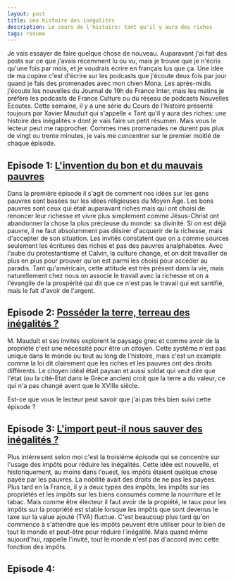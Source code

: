 ```yaml
---
layout: post
title: Une histoire des inégalités
description: Le cours de l'histoire: tant qu'il y aura des riches
tags: resume
---
```


Je vais essayer de faire quelque chose de nouveau. Auparavant j'ai fait des posts sur
ce que j'avais récemment lu ou vu, mais je trouve que je n'écris qu'une fois par mois,
et je voudrais écrire en français lus que ça. Une idée de ma copine c'est d'écrire sur
les podcasts que j'écoute deux fois par jour quand je fais des promenades avec mon
chien Mona. Les après-midis j'écoute les nouvelles du Journal de 19h de France Inter, 
mais les matins je préfère les podcasts de France Culture ou du réseau de podcasts
Nouvelles Ecoutes. Cette semaine, il y a une série du Cours de l'histoire présenté 
toujours par Xavier Mauduit qui s'appelle « Tant qu'il y aura des riches: une histoire
des inégalités » dont je vais faire un petit résumen. Mais vous le lecteur peut
me rapprocher. Commes mes promenades ne durent pas plus de vingt ou trente minutes,
je vais me concentrer sur le premier moitié de chaque épisode.

## Episode 1: [L'invention du bon et du mauvais pauvres](https://www.franceculture.fr/emissions/le-cours-de-lhistoire/tant-quil-y-aura-des-riches-une-histoire-des-inegalites-44-linvention-du-bon-et-du-mauvais-pauvre)

Dans la première épisode il s'agit de comment nos idées sur les gens pauvres sont basées sur
les idées réligieuses du Moyen Âge. Les bons pauvres sont ceux qui était auparavant riches
mais qui ont choisi de renoncer leur richesse et vivre plus simplement comme Jésus-Christ 
ont abandonner la chose la plus précieuse du monde: sa divinité. Si on est déjà pauvre, il
ne faut absolumment pas désirer d'acquerir de la richesse, mais d'accepter de son situation.
Les invités constatent que on a comme sources seulement les écritures des riches et pas 
des pauvres analphabètes.
Avec l'aube du protestantisme et Calvin, la culture change, et on doit travailler de plus
en plus pour prouver qu'on est parmi les choisi pour accéder au paradis. Tant qu'américain, 
cette attitude est très présent dans la vie, mais naturellement chez nous on associe 
le travail avec la richesse et on a l'évangile de la prospérité qui dit que ce n'est pas
le travail qui est santifié, mais le fait d'avoir de l'argent.

## Episode 2: [Posséder la terre, terreau des inégalités ?](https://www.franceculture.fr/emissions/le-cours-de-lhistoire/tant-quil-y-aura-des-riches-une-histoire-des-inegalites-44-linvention-du-bon-et-du-mauvais-pauvre)

M. Mauduit et ses invités explorent le paysage grec et comme avoir de la propriété 
c'est une nécessité pour être un citoyen. Cette systême n'est pas unique dans le
monde ou tout au long de l'histoire, mais c'est un example comme la loi dit clairement
que les riches et les pauvres ont des droits différents. Le citoyen idéal était
paysan et aussi soldat qui veut dire que l'état (ou la cité-Etat dans le Grèce ancien)
croit que la terre a du valeur, ce qui n'a pas changé avent que le XVIIIe siècle.

Est-ce que vous le lecteur peut savoir que j'ai pas très bien suivi cette épisode ?

## Episode 3: [L'import peut-il nous sauver des inégalités ?](https://www.franceculture.fr/emissions/le-cours-de-lhistoire/tant-quil-y-aura-des-riches-une-histoire-des-inegalites-34-limpot-peut-il-nous-sauver-des-inegalites)

Plus intérresent selon moi c'est la troisiéme épisode qui se concentre sur l'usage 
des impôts pour réduire les inégalités. Cette idée est nouvelle, et historiquement, au
moins dans l'ouest, les impôts étaient quelque chose payée par les pauvres. La nobilité 
avait des droits de ne pas les payées. Plus tard en la France, il y a deux types des
impôts, les impôts sur les propriétés et les impôts sur les biens consumés comme
la nourriture et le tabac. Mais comme être électeur il faut avoir de la propiété, 
le taux pour les impôts sur la propriété est stable lorsque les impôts que sont
devenus le taxe sur la value ajouté (TVA) fluctue. C'est beaucoup plus tard 
qu'on commence à s'attendre que les impôts peuvent être utiliser pour le bien 
de tout le monde et peut-être pour réduire l'inégalité. 
Mais quand même aujourd'hui, rappelle l'invité, tout le monde n'est pas d'accord avec cette 
fonction des impôts.

## Episode 4: 
